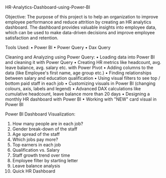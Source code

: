 HR-Analytics-Dashboard-using-Power-BI

Objective: The purpose of this project is to help an organization to improve employee performance and reduce attrition by creating an HR analytics dashboard. The dashboard provides valuable insights into employee data, which can be used to make data-driven decisions and improve employee satisfaction and retention.

Tools Used:
•	Power BI
•	Power Query
•	Dax Query

Cleaning and Analyzing using Power Query:
•	Loading data into Power BI and cleaning it with Power Query
•	Creating HR metrics like headcount, avg. leave balance, avg. salary etc. with Power Pivot
•	Adding columns to the data (like Employee's first name, age group etc.)
•	Finding relationships between salary and education qualification
•	Using visual filters to see top / bottom paid staff in each job
•	Customizing visuals in Power BI (changing colours, axis, labels and legend)
•	Advanced DAX calculations like cumulative headcount, leave balance more than 20 days 
•	Designing a monthly HR dashboard with Power BI
•	Working with "NEW" card visual in Power BI

Power BI Dashboard Visualization:
1) How many people are in each job?
2) Gender break-down of the staff
3) Age spread of the staff
4) Which jobs pay more?
5) Top earners in each job
6) Qualification vs. Salary
7) Staff growth trend over time
8) Employee filter by starting letter
9) Leave balance analysis
10) Quick HR Dashboard
